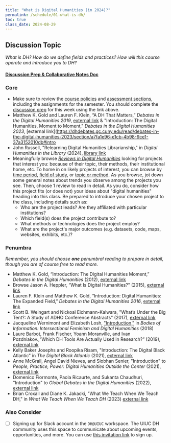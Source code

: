```yaml
---
title: "What is Digital Humanities (in 2024)?"
permalink: /schedule/01-what-is-dh/
toc: true
class_date: 2024-08-29
---
```


## Discussion Topic

_What is DH? How do we define fields and practices? How will this course operate and introduce you to DH?_

#### [Discussion Prep & Collaborative Notes Doc](https://docs.google.com/document/d/1j_RcRooaOBLVxvCRGmiI2VEeqqrgpvt3Q-78UiVcd24/edit?usp=sharing)

### Core

+ Make sure to review the [course policies]({{site.baseurl}}/policies) and [assessment sections]({{site.baseurl}}/assessments/1-foundations), including the assignments for the semester. You should complete the [discussion prep]({{site.baseurl}}/assessments/3-discussion) for this week using the link above.
+ Matthew K. Gold and Lauren F. Klein, “A DH That Matters,” _Debates in the Digital Humanities 2019_, [external link](https://dhdebates.gc.cuny.edu/read/4805e692-0823-4073-b431-5a684250a82d/section/0cd11777-7d1b-4f2c-8fdf-4704e827c2c2#intro) & "Introduction: The Digital Humanities, Moment to Moment," _Debates in the Digital Humanities 2023_, [external link](https://dhdebates.gc.cuny.edu/read/debates-in-the-digital-humanities-2023/section/a7fa1e96-e1cb-4b98-9ce1-37a3152010db#intro
+ John Russell, "Relearning Digital Humanities Librarianship," in _Digital Humanities in the Library_ (2024), [library link](https://ebookcentral.proquest.com/lib/uiuc/reader.action?docID=31260945&ppg=46)
+ Meaningfully browse [_Reviews in Digital Humanities_](https://reviewsindh.pubpub.org) looking for projects that interest you: because of their topic, their methods, their institutional home, etc. To home in on likely projects of interest, you can browse by [time period](https://reviewsindh.pubpub.org/project-registry-time-period), [field of study](https://reviewsindh.pubpub.org/project-registry-field-of-study), or [topic or method](https://reviewsindh.pubpub.org/project-registry-topic-method). As you browse, jot down some general notes about trends you observe among the projects you see. Then, choose 1 review to read in detail. As you do, consider how this project fits (or does not) your ideas about "digital humanities" heading into this class. Be prepared to introduce your chosen project to the class, including details such as:
	+ Who are the project leads? Are they affiliated with particular institutions?
	+ Which field(s) does the project contribute to?
	+ What methods or technologies does the project employ?
	+ What are the project's major outcomes (e.g. datasets, code, maps, websites, exhibits, etc.)?

### Penumbra

_Remember, you should choose **one** penumbral reading to prepare in detail, though you are of course free to read more._

+ Matthew K. Gold, “Introduction: The Digital Humanities Moment,” _Debates in the Digital Humanities_ (2012), [external link](https://dhdebates.gc.cuny.edu/read/untitled-88c11800-9446-469b-a3be-3fdb36bfbd1e/section/fcd2121c-0507-441b-8a01-dc35b8baeec6)
+ Browse Jason A. Heppler, “What Is Digital Humanities?” (2015), [external link](https://whatisdigitalhumanities.com/) 
+ Lauren F. Klein and Matthew K. Gold, “Introduction: Digital Humanities: The Expanded Field,” _Debates in the Digital Humanities 2016_, [external link](https://dhdebates.gc.cuny.edu/read/untitled/section/14b686b2-bdda-417f-b603-96ae8fbbfd0f)
+ Scott B. Weingart and Nickoal Eichmann-Kalwara, "What’s Under the Big Tent?: A Study of ADHO Conference Abstracts" (2017), [external link](https://www.digitalstudies.org/article/id/7312/)
+ Jacqueline Wernimont and Elizabeth Losh, ["Introduction,"](https://dhdebates.gc.cuny.edu/read/untitled-4e08b137-aec5-49a4-83c0-38258425f145/section/466311ae-d3dc-4d50-b616-8b5d1555d231#intro) in _Bodies of Information: Intersectional Feminism and Digital Humanities_ (2018)
+ Laure Barbot, Frank Fischer, Yoann Moranville, and Ivan Pozdniakov.,“Which DH Tools Are Actually Used in Research?” (2019), [external link](https://weltliteratur.net/dh-tools-used-in-research/)
+ Kelly Baker Josephs and Roopika Risam, "Introduction: The Digital Black Atlantic" in _The Digital Black Atlantic_ (2021), [external link](https://dhdebates.gc.cuny.edu/read/the-digital-black-atlantic/section/04315759-6622-466b-b23f-0b2a565b4f81#intro)
+ Anne McGrail, Angel David Nieves, and Siobhan Senier, "Introduction" to _People, Practice, Power: Digital Humanities Outside the Center_ (2021), [external link](https://dhdebates.gc.cuny.edu/read/people-practice-power/section/90aa6320-4ab1-4a1d-8314-f9bf309c0d7f#intro)
+ Domenico Fiormonte, Paola Ricaurte, and Sukanta Chaudhuri, "Introduction" to _Global Debates in the Digital Humanities_ (2022), [external link](https://dhdebates.gc.cuny.edu/read/global-debates-in-the-digital-humanities/section/e8110c52-f084-44d2-a29f-1ef4525ad1fe#intro)
+ Brian Croxall and Diane K. Jakacki, "What We Teach When We Teach DH," in _What We Teach When We Teach DH_ (2023) [external link](https://dhdebates.gc.cuny.edu/read/what-we-teach-when-we-teach-dh/section/c2790674-f5bb-41b7-9938-a47a4d2fb308#intro)


### Also Consider

- [ ] Signing up for Slack account in the `DH@UIUC` workspace. The UIUC DH community uses this space to communicate about upcoming events, opportunities, and more. You can use [this invitation link](https://join.slack.com/t/dhuiuc/shared_invite/zt-2mps0uchy-K0lBmWYVON7I5p8AA42RaA) to sign up.
